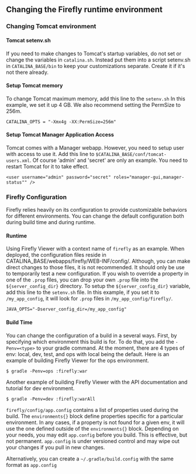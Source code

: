 ## Changing the Firefly runtime environment



### Changing Tomcat environment

#### Tomcat setenv.sh

If you need to make changes to Tomcat's startup variables, do not set or change the variables in `catalina.sh`.
Instead put them into a script setenv.sh in `CATALINA_BASE/bin` to keep your customizations separate.
Create it if it's not there already.


#### Setup Tomcat memory
To change Tomcat maximum memory, add this line to the `setenv.sh`
In this example, we set it up 4 GB.  We also recommend setting the PermSize to 256m.

    CATALINA_OPTS = "-Xmx4g -XX:PermSize=256m"


#### Setup Tomcat Manager Application Access
Tomcat comes with a Manager webapp.  However, you need to setup user with access to use it.
Add this line to `$CATALINA_BASE/conf/tomcat-users.xml`.  Of course 'admin' and 'secret' are only an example.
You need to restart Tomcat for it to take effect.

    <user username="admin" password="secret" roles="manager-gui,manager-status"" />


### Firefly Configuration
Firefly relies heavily on its configuration to provide customizable behaviors for different environments.
You can change the default configuration both during build time and during runtime.

#### Runtime
Using Firefly Viewer with a context name of `firefly` as an example.
When deployed, the configuration files reside in CATALINA_BASE/webapps/firefly/WEB-INF/config/.
Although, you can make direct changes to those files, it is not recommended.
It should only be use to temporarily test a new configuration.
If you wish to override a property in one of the `.prop` files, you can drop your own `.prop` file into
the `${server_config_dir}` directory.  To setup the `${server_config_dir}` variable, add this line to the `setenv.sh` file.
In this example, if you set it to `/my_app_config`, it will look for `.prop` files in `/my_app_config/firefly/`.

    JAVA_OPTS="-Dserver_config_dir=/my_app_config"


#### Build Time

You can change the configuration of a build in a several ways.  First, by specifying which environment this build is for.
To do that, you add the `-Penv=<type>` to your gradle command.  At the moment, there are 4 types of env: local, dev, test, and ops with local being the default.
Here is an example of building Firefly Viewer for the ops environment.

    $ gradle -Penv=ops :firefly:war
    
Another example of building Firefly Viewer with the API documentation and tutorial for dev environment.

    $ gradle -Penv=dev :firefly:warAll

`firefly/config/app.config` contains a list of properties used during the build.  The `environments{}` block define properties specific for a particular environment.
In any cases, if a property is not found for a given env, it will use the one defined outside of the `environments{}` block.
Depending on your needs, you may edit `app.config` before you build.  This is effective, but not permanent.
`app.config` is under versioned control and may wipe out your changes if you pull in new changes.

Alternatively, you can create a `~/.gradle/build.config` with the same format as `app.config`